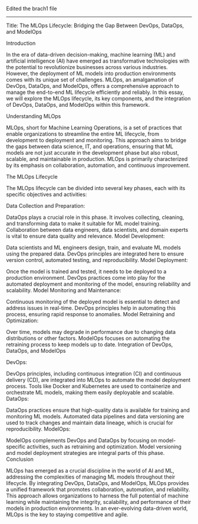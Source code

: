 Edited the brach1 file
********************************
Title: The MLOps Lifecycle: Bridging the Gap Between DevOps, DataOps, and ModelOps

Introduction

In the era of data-driven decision-making, machine learning (ML) and artificial intelligence (AI) have emerged as transformative technologies with the potential to revolutionize businesses across various industries. However, the deployment of ML models into production environments comes with its unique set of challenges. MLOps, an amalgamation of DevOps, DataOps, and ModelOps, offers a comprehensive approach to manage the end-to-end ML lifecycle efficiently and reliably. In this essay, we will explore the MLOps lifecycle, its key components, and the integration of DevOps, DataOps, and ModelOps within this framework.

Understanding MLOps

MLOps, short for Machine Learning Operations, is a set of practices that enable organizations to streamline the entire ML lifecycle, from development to deployment and monitoring. This approach aims to bridge the gaps between data science, IT, and operations, ensuring that ML models are not just accurate in the development phase but also robust, scalable, and maintainable in production. MLOps is primarily characterized by its emphasis on collaboration, automation, and continuous improvement.

The MLOps Lifecycle

The MLOps lifecycle can be divided into several key phases, each with its specific objectives and activities:

Data Collection and Preparation:

DataOps plays a crucial role in this phase. It involves collecting, cleaning, and transforming data to make it suitable for ML model training.
Collaboration between data engineers, data scientists, and domain experts is vital to ensure data quality and relevance.
Model Development:

Data scientists and ML engineers design, train, and evaluate ML models using the prepared data.
DevOps principles are integrated here to ensure version control, automated testing, and reproducibility.
Model Deployment:

Once the model is trained and tested, it needs to be deployed to a production environment.
DevOps practices come into play for the automated deployment and monitoring of the model, ensuring reliability and scalability.
Model Monitoring and Maintenance:

Continuous monitoring of the deployed model is essential to detect and address issues in real-time.
DevOps principles help in automating this process, ensuring rapid response to anomalies.
Model Retraining and Optimization:

Over time, models may degrade in performance due to changing data distributions or other factors.
ModelOps focuses on automating the retraining process to keep models up to date.
Integration of DevOps, DataOps, and ModelOps

DevOps:

DevOps principles, including continuous integration (CI) and continuous delivery (CD), are integrated into MLOps to automate the model deployment process.
Tools like Docker and Kubernetes are used to containerize and orchestrate ML models, making them easily deployable and scalable.
DataOps:

DataOps practices ensure that high-quality data is available for training and monitoring ML models.
Automated data pipelines and data versioning are used to track changes and maintain data lineage, which is crucial for reproducibility.
ModelOps:

ModelOps complements DevOps and DataOps by focusing on model-specific activities, such as retraining and optimization.
Model versioning and model deployment strategies are integral parts of this phase.
Conclusion

MLOps has emerged as a crucial discipline in the world of AI and ML, addressing the complexities of managing ML models throughout their lifecycle. By integrating DevOps, DataOps, and ModelOps, MLOps provides a unified framework that promotes collaboration, automation, and reliability. This approach allows organizations to harness the full potential of machine learning while maintaining the integrity, scalability, and performance of their models in production environments. In an ever-evolving data-driven world, MLOps is the key to staying competitive and agile.
